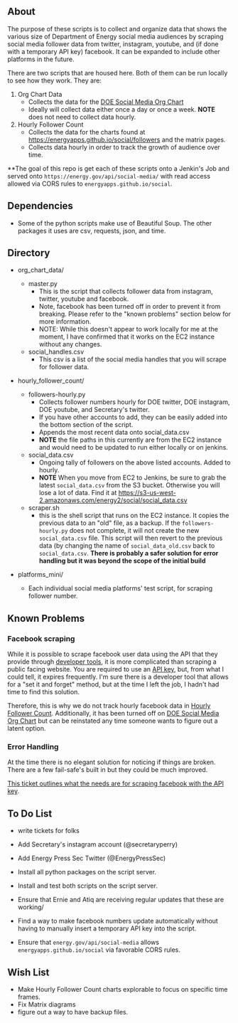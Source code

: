 ## About
The purpose of these scripts is to collect and organize data that shows the various size of Department of Energy social media audiences by scraping social media follower data from twitter, instagram, youtube, and (if done with a temporary API key) facebook. It can be expanded to include other platforms in the future. 

There are two scripts that are housed here. Both of them can be run locally to see how they work. They are:

1. Org Chart Data
	- Collects the data for the [DOE Social Media Org Chart](https://energyapps.github.io/social)
	- Ideally will collect data either once a day or once a week. **NOTE** does not need to collect data hourly. 
2. Hourly Follower Count
	- Collects the data for the charts found at https://energyapps.github.io/social/followers and the matrix pages. 
	- Collects data hourly in order to track the growth of audience over time. 

**The goal of this repo is get each of these scripts onto a Jenkin's Job and served onto `https://energy.gov/api/social-media/` with read access allowed via CORS rules to `energyapps.github.io/social`. 

## Dependencies 
* Some of the python scripts make use of Beautiful Soup. The other packages it uses are csv, requests, json, and time.

## Directory

* org_chart_data/
	- master.py
		- This is the script that collects follower data from instagram, twitter, youtube and facebook. 
		- Note, facebook has been turned off in order to prevent it from breaking. Please refer to the "known problems" section below for more information.
		- NOTE: While this doesn't appear to work locally for me at the moment, I have confirmed that it works on the EC2 instance without any changes.  
	- social_handles.csv
		- This csv is a list of the social media handles that you will scrape for follower data.
* hourly_follower_count/
	- followers-hourly.py
		- Collects follower numbers hourly for DOE twitter, DOE instagram, DOE youtube, and Secretary's twitter.
		- If you have other accounts to add, they can be easily added into the bottom section of the script. 
		- Appends the most recent data onto social_data.csv
		- **NOTE** the file paths in this currently are from the EC2 instance and would need to be updated to run either locally or on jenkins. 
	- social_data.csv
		- Ongoing tally of followers on the above listed accounts. Added to hourly. 
		- **NOTE** When you move from EC2 to Jenkins, be sure to grab the latest `social_data.csv` from the S3 bucket. Otherwise you will lose a lot of data. Find it at https://s3-us-west-2.amazonaws.com/energy2/social/social_data.csv
	- scraper.sh
		- this is the shell script that runs on the EC2 instance. It copies the previous data to an "old" file, as a backup. If the `followers-hourly.py` does not complete, it will not create the new `social_data.csv` file. This script will then revert to the previous data (by changing the name of `social_data_old.csv` back to `social_data.csv`. **There is probably a safer solution for error handling but it was beyond the scope of the initial build**

* platforms_mini/
	- Each individual social media platforms' test script, for scraping follower number. 



## Known Problems

### Facebook scraping
While it is possible to scrape facebook user data using the API that they provide through [developer tools](https://developers.facebook.com/tools/accesstoken/), it is more complicated than scraping a public facing website. You are required to use an [API key](https://developers.facebook.com/tools/accesstoken/), but, from what I could tell, it expires frequently. I'm sure there is a developer tool that allows for a "set it and forget" method, but at the time I left the job, I hadn't had time to find this solution. 

Therefore, this is why we do not track hourly facebook data in [Hourly Follower Count](https://energyapps.github.io/social/followers). Additionally, it has been turned off on [DOE Social Media Org Chart](https://energyapps.github.io/social/) but can be reinstated any time someone wants to figure out a latent option. 

### Error Handling
At the time there is no elegant solution for noticing if things are broken. There are a few fail-safe's built in but they could be much improved. 

[This ticket outlines what the needs are for scraping facebook with the API key]().

## To Do List
- write tickets for folks

- Add Secretary's instagram account (@secretaryperry)
- Add Energy Press Sec Twitter (@EnergyPressSec)
- Install all python packages on the script server. 
- Install and test both scripts on the script server. 
- Ensure that Ernie and Atiq are receiving regular updates that these are working/
- Find a way to make facebook numbers update automatically without having to manually insert a temporary API key into the script. 
- Ensure that `energy.gov/api/social-media` allows `energyapps.github.io/social` via favorable CORS rules. 

## Wish List
- Make Hourly Follower Count charts explorable to focus on specific time frames. 
- Fix Matrix diagrams
- figure out a way to have backup files.  